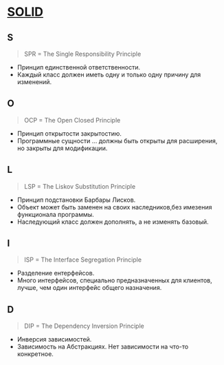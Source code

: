 # [SOLID](https://en.wikipedia.org/wiki/SOLID)

## **S**

>SPR = The Single Responsibility Principle

- Принцип единственной ответственности.
- Каждый класс должен иметь одну и только одну причину для изменений.

## **O**

>OCP = The Open Closed Principle

- Принцип открытости закрытостию.
- Программные сущности … должны быть открыты для расширения, но закрыты для модификации.

## **L**

>LSP = The Liskov Substitution Principle

- Принцип подстановки Барбары Лисков.
- Объект может быть заменен на своих наследников,без имезения функционала программы.
- Наследующий класс должен дополнять, а не изменять базовый.

## **I**

>ISP = The Interface Segregation Principle

- Разделение ентерфейсов.
- Много интерфейсов, специально предназначенных для клиентов, лучше, чем один интерфейс общего назначения.

## **D**

>DIP = The Dependency Inversion Principle

- Инверсия зависимостей.
- Зависимость на Абстракциях. Нет зависимости на что-то конкретное.

